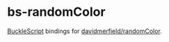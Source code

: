 # bs-randomColor
[BuckleScript](https://github.com/bloomberg/bucklescript) bindings for [davidmerfield/randomColor](https://github.com/davidmerfield/randomColor/).
